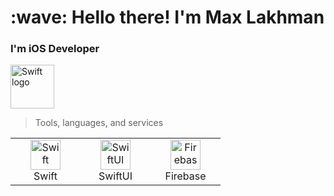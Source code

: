 <h1 align="left" id="macropower-title">:wave: Hello there! I'm Max Lakhman</h1>
<h3 align="left">I'm iOS Developer</h3>

<picture>
  <source media="(prefers-color-scheme: dark)" srcset="https://www.swift.org/assets/images/swift~dark.svg">
  <img src="https://www.swift.org/assets/images/swift.svg" alt="Swift logo" height="70">
</picture>

> Tools, languages, and services

<table>
  <tr>
    <td align="center" width="96">
      <a href="#macropower-tech">
        <img src="./img/go-flat.svg" width="48" height="48" alt="Swift" />
      </a>
      <br>Swift
    </td>
        <td align="center" width="96">
      <a href="#macropower-tech">
        <img src="./img/go-flat.svg" width="48" height="48" alt="SwiftUI" />
      </a>
      <br>SwiftUI
    </td>
    <td align="center" width="96">
      <a href="#macropower-tech">
        <img src="./img/python-original.svg" width="48" height="48" alt="Firebase" />
      </a>
      <br>Firebase
    </td>
  </tr>
</table>
